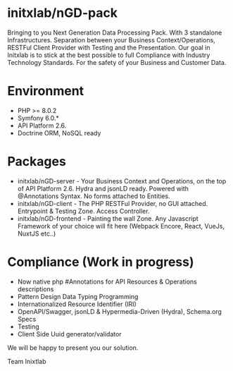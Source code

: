 
# initxlab/nGD-pack
Bringing to you Next Generation Data Processing Pack. With 3 standalone Infrastructures. Separation between your Business Context/Operations, RESTFul Client Provider with Testing and the Presentation. Our goal in Initxlab is to stick at the best possible to full Compliance with Industry Technology Standards. For the safety of your Business and Customer Data.

# Environment
- PHP >= 8.0.2
- Symfony 6.0.*
- API Platform 2.6.
- Doctrine ORM, NoSQL ready

# Packages
- initxlab/nGD-server - Your Business Context and Operations, on the top of API Platform 2.6. Hydra and jsonLD ready. Powered with @Annotations Syntax. No forms attached to Entities.
- initxlab/nGD-client - The PHP RESTFul Provider, no GUI attached. Entrypoint & Testing Zone. Access Controller.
- initxlab/nGD-frontend - Painting the wall Zone. Any Javascript Framework of your choice will fit here (Webpack Encore, React, VueJs, NuxtJS etc..)

# Compliance (Work in progress)
- Now native php #Annotations for API Resources & Operations descriptions
- Pattern Design Data Typing Programming
- Internationalized Resource Identifier (IRI)
- OpenAPI/Swagger, jsonLD & Hypermedia-Driven (Hydra), Schema.org Specs
- Testing
- Client Side Uuid generator/validator

We will be happy to present you our solution.

Team Inixtlab

